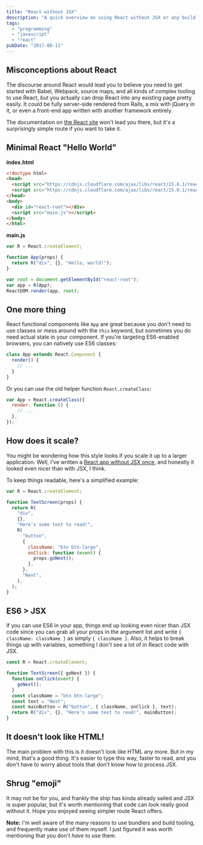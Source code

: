 ```yaml
---
title: "React without JSX"
description: "A quick overview on using React without JSX or any build tools."
tags:
  - "programming"
  - "javascript"
  - "react"
pubDate: "2017-08-11"
---
```


## Misconceptions about React

The discourse around React would lead you to believe you need to get started
with Babel, Webpack, source maps, and all kinds of complex tooling to use React,
but you actually can drop React into any existing page pretty easily. It could
be fully server-side rendered from Rails, a mix with jQuery in it, or even a
front-end app written with another framework entirely.

The documentation on [the React site][1] won't lead you there, but it's a
surprisingly simple route if you want to take it.

## Minimal React "Hello World"

**index.html**

```html
<!doctype html>
<head>
  <script src="https://cdnjs.cloudflare.com/ajax/libs/react/15.6.1/react.min.js"></script>
  <script src="https://cdnjs.cloudflare.com/ajax/libs/react/15.6.1/react-dom.min.js"></script>
</head>
<body>
  <div id="react-root"></div>
  <script src="main.js"></script>
</body>
</html>
```

**main.js**

```js
var R = React.createElement;

function App(props) {
  return R("div", {}, "Hello, world!");
}

var root = document.getElementById("react-root");
var app = R(App);
ReactDOM.render(app, root);
```

## One more thing

React functional components like `App` are great because you don't need to use
classes or mess around with the `this` keyword, but sometimes you do need actual
state in your component. If you're targeting ES6-enabled browsers, you can
natively use ES6 classes:

```js
class App extends React.Component {
  render() {
    // ...
  }
}
```

Or you can use the old helper function `React.createClass`:

```js
var App = React.createClass({
  render: function () {
    // ...
  },
});
```

## How does it scale?

You might be wondering how this style looks if you scale it up to a larger
application. Well, I've written a [React app without JSX once][2], and honestly
it looked even nicer than with JSX, I think.

To keep things readable, here's a simplified example:

```js
var R = React.createElement;

function TextScreen(props) {
  return R(
    "div",
    {},
    "Here's some text to read!",
    R(
      "button",
      {
        className: "btn btn-large",
        onClick: function (event) {
          props.goNext();
        },
      },
      "Next",
    ),
  );
}
```

## ES6 > JSX

If you can use ES6 in your app, things end up looking even nicer than JSX code
since you can grab all your props in the argument list and write
`{ className: className }` as simply `{ className }`. Also, it helps to break
things up with variables, something I don't see a lot of in React code with JSX.

```js
const R = React.createElement;

function TextScreen({ goNext }) {
  function onClick(event) {
    goNext();
  }
  const className = "btn btn-large";
  const text = "Next";
  const mainButton = R("button", { className, onClick }, text);
  return R("div", {}, "Here's some text to read!", mainButton);
}
```

## It doesn't look like HTML!

The main problem with this is it doesn't look like HTML any more. But in my
mind, that's a good thing. It's easier to type this way, faster to read, and you
don't have to worry about tools that don't know how to process JSX.

## Shrug "emoji"

It may not be for you, and frankly the ship has kinda already sailed and JSX is
super popular, but it's worth mentioning that code can look really good without
it. Hope you enjoyed seeing simpler route React offers.

**Note:** I'm well aware of the many reasons to use bundlers and build tooling,
and frequently make use of them myself. I just figured it was worth mentioning
that you don't _have_ to use them.

[1]: https://facebook.github.io/react/
[2]: https://github.com/wavebeem/screenhive/tree/master/app/src

